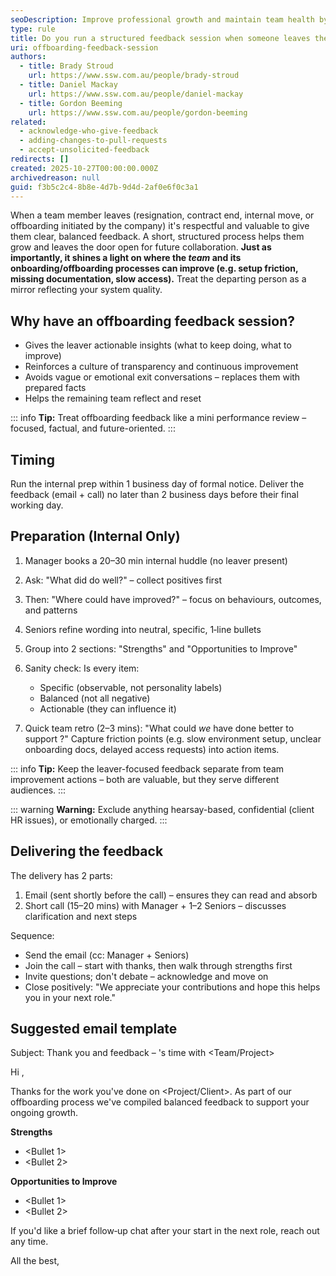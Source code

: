 ```yaml
---
seoDescription: Improve professional growth and maintain team health by running a structured feedback session when a team member offboards
type: rule
title: Do you run a structured feedback session when someone leaves the team?
uri: offboarding-feedback-session
authors:
  - title: Brady Stroud
    url: https://www.ssw.com.au/people/brady-stroud
  - title: Daniel Mackay
    url: https://www.ssw.com.au/people/daniel-mackay
  - title: Gordon Beeming
    url: https://www.ssw.com.au/people/gordon-beeming
related:
  - acknowledge-who-give-feedback
  - adding-changes-to-pull-requests
  - accept-unsolicited-feedback
redirects: []
created: 2025-10-27T00:00:00.000Z
archivedreason: null
guid: f3b5c2c4-8b8e-4d7b-9d4d-2af0e6f0c3a1
---
```


When a team member leaves (resignation, contract end, internal move, or offboarding initiated by the company) it's respectful and valuable to give them clear, balanced feedback. A short, structured process helps them grow and leaves the door open for future collaboration. **Just as importantly, it shines a light on where the *team* and its onboarding/offboarding processes can improve (e.g. setup friction, missing documentation, slow access).** Treat the departing person as a mirror reflecting your system quality.

<!--endintro-->

## Why have an offboarding feedback session?

* Gives the leaver actionable insights (what to keep doing, what to improve)
* Reinforces a culture of transparency and continuous improvement
* Avoids vague or emotional exit conversations – replaces them with prepared facts
* Helps the remaining team reflect and reset

::: info
**Tip:** Treat offboarding feedback like a mini performance review – focused, factual, and future-oriented.
:::

## Timing

Run the internal prep within 1 business day of formal notice. Deliver the feedback (email + call) no later than 2 business days before their final working day.

## Preparation (Internal Only)

1. Manager books a 20–30 min internal huddle (no leaver present)
2. Ask: "What did <Name> do well?" – collect positives first
3. Then: "Where could <Name> have improved?" – focus on behaviours, outcomes, and patterns
4. Seniors refine wording into neutral, specific, 1‑line bullets
5. Group into 2 sections: "Strengths" and "Opportunities to Improve"
6. Sanity check: Is every item:
   * Specific (observable, not personality labels)
   * Balanced (not all negative)
   * Actionable (they can influence it)

7. Quick team retro (2–3 mins): "What could *we* have done better to support <Name>?" Capture friction points (e.g. slow environment setup, unclear onboarding docs, delayed access requests) into action items.

::: info
**Tip:** Keep the leaver-focused feedback separate from team improvement actions – both are valuable, but they serve different audiences.
:::

::: warning
**Warning:** Exclude anything hearsay-based, confidential (client HR issues), or emotionally charged.
:::

## Delivering the feedback

The delivery has 2 parts:

1. Email (sent shortly before the call) – ensures they can read and absorb
2. Short call (15–20 mins) with Manager + 1–2 Seniors – discusses clarification and next steps

Sequence:

* Send the email (cc: Manager + Seniors)
* Join the call – start with thanks, then walk through strengths first
* Invite questions; don't debate – acknowledge and move on
* Close positively: "We appreciate your contributions and hope this helps you in your next role."

## Suggested email template

Subject: Thank you and feedback – <Name>'s time with <Team/Project>

Hi <Name>,

Thanks for the work you've done on <Project/Client>. As part of our offboarding process we've compiled balanced feedback to support your ongoing growth.

**Strengths**
* <Bullet 1>
* <Bullet 2>

**Opportunities to Improve**
* <Bullet 1>
* <Bullet 2>

If you'd like a brief follow‑up chat after your start in the next role, reach out any time.

All the best,
<Manager Name>
<Title>

::: info
**Tip:** Keep the email concise – elaboration happens in the call.
:::

## Example 1‑liner feedback points

(Replace with team-specific items – keep neutral and factual.)

**Strengths**
* Proactively picked up unassigned bugs without prompting
* Built strong rapport with the client product owner
* Documented deployment steps clearly in the runbook

**Opportunities to Improve**
* Standups often ran long – answers sometimes included unnecessary detail
* Pull Requests occasionally lacked context in the description
* Missed 2 sprint retros – need more consistent participation in team ceremonies
* Estimates sometimes optimistic – consider padding for unknown integration work

## Team improvement actions (internal)

Offboarding isn’t only about the person leaving – it’s a chance to spot where the team or onboarding process fell short.

During the internal huddle, list any friction the leaver experienced and turn each into a concrete improvement (a PBI or task). Aim for at least one improvement item.

**Examples**
* Dev environment setup required 3 days – create a self-serve onboarding checklist and automate script
* Access to logging tools took a week – streamline the access request via an internal form
* Onboarding docs missed API version dependencies – update the runbook and add a validation step
* No scheduled pairing in first sprint – add a pairing rota for new starters
* Unclear code style expectations – link coding standards in the onboarding email

**Action pattern**
Friction → Root cause → Improvement task → Owner → Due date

::: ok
Figure: Good example – Turning setup pain into a tracked improvement task avoids repeating the problem for the next hire
:::

::: warning
**Warning:** Don’t include team shortcomings in the leaver’s email – keep the tone focused on their growth, not internal issues.
:::

## Do / Don't

| Do | Don't |
| --- | --- |
| Lead with positives | Surprise them with new criticism in the call |
| Use "You did X" not personality labels | Use vague terms like "bad attitude" |
| Focus on behaviours and outcomes | Include gossip or third‑hand complaints |
| Keep bullets short and scannable | Send walls of text |
| Offer a future support option | Make promises you can't keep |

## Ownership

* Manager: Schedules huddle + sends email
* Seniors: Curate and phrase feedback
* Team: Contributes raw points

## Quality checklist before sending

* Balanced (≥1 strength for every improvement area)
* No confidential or HR-only content
* No unexplained acronyms
* Bullets ≤ 20 words each
* Tone: Professional, respectful, future-focused

## Common mistakes to avoid

* Waiting until the last day – rushed and low impact
* Only verbal feedback – easily forgotten
* Emotional venting – erodes trust
* Being overly generic – "communication" without examples

## FAQ

**Q: What if there's serious misconduct?**
Handle via HR – keep this process for professional growth feedback only.

**Q: What if they disagree?**
Acknowledge their view: "Thanks – we'll note that." Do not debate point-by-point.

**Q: Do we offboard internal transfers?**
Yes – still provide feedback; it helps their next team.

::: info
**Note:** A great offboarding experience increases the chance of future re-engagement or referrals.
:::

```
